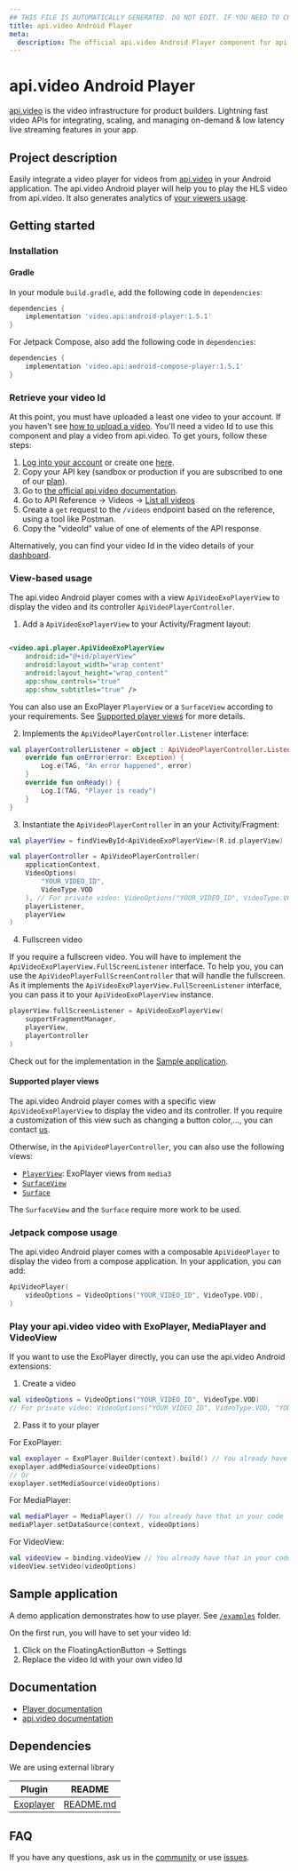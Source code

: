 ```yaml
---
## THIS FILE IS AUTOMATICALLY GENERATED. DO NOT EDIT. IF YOU NEED TO CHANGE THIS FILE,  CREATE A PR IN THE SOURCE REPOSITORY.
title: api.video Android Player
meta: 
  description: The official api.video Android Player component for api.video. api.video is the video infrastructure for product builders. Lightning fast video APIs for integrating, scaling, and managing on-demand & low latency live streaming features in your app.
---
```


# api.video Android Player

[api.video](https://api.video/) is the video infrastructure for product builders. Lightning fast video APIs for integrating, scaling, and managing on-demand & low latency live streaming features in your app.

## Project description

Easily integrate a video player for videos from [api.video](https://api.video) in your Android
application.
The api.video Android player will help you to play the HLS video from api.video. It also generates
analytics of [your viewers usage](https://api.video/product/video-analytics/).

## Getting started

### Installation

#### Gradle

In your module `build.gradle`, add the following code in `dependencies`:

```groovy
dependencies {
    implementation 'video.api:android-player:1.5.1'
}
```

For Jetpack Compose, also add the following code in `dependencies`:

```groovy
dependencies {
    implementation 'video.api:android-compose-player:1.5.1'
}
```

### Retrieve your video Id

At this point, you must have uploaded a least one video to your account. If you haven't
see [how to upload a video](https://docs.api.video/vod/upload-a-video-regular-upload). You'll need
a video Id to use this component and play a video from api.video. To get yours, follow these steps:

1. [Log into your account](https://dashboard.api.video/login) or create
   one [here](https://dashboard.api.video/register).
2. Copy your API key (sandbox or production if you are subscribed to one of
   our [plan](https://api.video/pricing)).
3. Go to [the official api.video documentation](https://docs.api.video/).
4. Go to API Reference -> Videos -> [List all videos](https://docs.api.video/reference/api/Videos#list-all-video-objects)
5. Create a `get` request to the `/videos` endpoint based on the reference, using a tool like Postman.
6. Copy the "videoId" value of one of elements of the API response.

Alternatively, you can find your video Id in the video details of
your [dashboard](https://dashboard.api.video).

### View-based usage

The api.video Android player comes with a view `ApiVideoExoPlayerView` to display the video and its
controller `ApiVideoPlayerController`.

1. Add a `ApiVideoExoPlayerView` to your Activity/Fragment layout:

```xml

<video.api.player.ApiVideoExoPlayerView 
    android:id="@+id/playerView"
    android:layout_width="wrap_content" 
    android:layout_height="wrap_content"
    app:show_controls="true" 
    app:show_subtitles="true" />
```

You can also use an ExoPlayer `PlayerView` or a `SurfaceView` according to your requirements.
See [Supported player views](#supported-player-views) for more details.

2. Implements the `ApiVideoPlayerController.Listener` interface:

```kotlin
val playerControllerListener = object : ApiVideoPlayerController.Listener {
    override fun onError(error: Exception) {
        Log.e(TAG, "An error happened", error)
    }
    override fun onReady() {
        Log.I(TAG, "Player is ready")
    }
}
```

3. Instantiate the `ApiVideoPlayerController` in an your Activity/Fragment:

```kotlin
val playerView = findViewById<ApiVideoExoPlayerView>(R.id.playerView)

val playerController = ApiVideoPlayerController(
    applicationContext,
    VideoOptions(
        "YOUR_VIDEO_ID",
        VideoType.VOD
    ), // For private video: VideoOptions("YOUR_VIDEO_ID", VideoType.VOD, "YOUR_PRIVATE_VIDEO_TOKEN")
    playerListener,
    playerView
)
```

4. Fullscreen video

If you require a fullscreen video. You will have to implement
the `ApiVideoExoPlayerView.FullScreenListener` interface.
To help you, you can use the `ApiVideoPlayerFullScreenController` that will handle the fullscreen.
As it implements the `ApiVideoExoPlayerView.FullScreenListener` interface, you can pass it to
your `ApiVideoExoPlayerView` instance.

```kotlin
playerView.fullScreenListener = ApiVideoExoPlayerView(
    supportFragmentManager,
    playerView,
    playerController
)
```

Check out for the implementation in the [Sample application](#sample-application).

#### Supported player views

The api.video Android player comes with a specific view `ApiVideoExoPlayerView` to display the video
and its controller. If you require a customization of this view such as changing a button color,...,
you can contact [us](https://github.com/apivideo/api.video-android-player/issues).

Otherwise, in the `ApiVideoPlayerController`, you can also use the following views:

* [`PlayerView`](https://developer.android.com/reference/androidx/media3/ui/PlayerView): ExoPlayer
  views from `media3`
* [`SurfaceView`](https://developer.android.com/reference/android/view/SurfaceView)
* [`Surface`](https://developer.android.com/reference/android/view/Surface)

The `SurfaceView` and the `Surface` require more work to be used.

### Jetpack compose usage

The api.video Android player comes with a composable `ApiVideoPlayer` to display the video from a
compose application. In your application, you can add:

```kotlin
ApiVideoPlayer(
    videoOptions = VideoOptions("YOUR_VIDEO_ID", VideoType.VOD),
)
```

### Play your api.video video with ExoPlayer, MediaPlayer and VideoView

If you want to use the ExoPlayer directly, you can use the api.video Android extensions:

1. Create a video

```kotlin
val videoOptions = VideoOptions("YOUR_VIDEO_ID", VideoType.VOD)
// For private video: VideoOptions("YOUR_VIDEO_ID", VideoType.VOD, "YOUR_PRIVATE_VIDEO_TOKEN")
```

2. Pass it to your player

For ExoPlayer:

```kotlin
val exoplayer = ExoPlayer.Builder(context).build() // You already have that in your code
exoplayer.addMediaSource(videoOptions)
// Or
exoplayer.setMediaSource(videoOptions)
```

For MediaPlayer:

```kotlin
val mediaPlayer = MediaPlayer() // You already have that in your code
mediaPlayer.setDataSource(context, videoOptions)
```

For VideoView:

```kotlin
val videoView = binding.videoView // You already have that in your code
videoView.setVideo(videoOptions)
```

## Sample application

A demo application demonstrates how to use player.
See [`/examples`](https://github.com/apivideo/api.video-android-player/tree/main/examples)
folder.

On the first run, you will have to set your video Id:

1. Click on the FloatingActionButton -> Settings
2. Replace the video Id with your own video Id

## Documentation

* [Player documentation](https://apivideo.github.io/api.video-android-player/)
* [api.video documentation](https://docs.api.video)

## Dependencies

We are using external library

| Plugin                                           | README                                                  |
|--------------------------------------------------|---------------------------------------------------------|
| [Exoplayer](https://github.com/google/ExoPlayer) | [README.md](https://github.com/google/ExoPlayer#readme) |

## FAQ

If you have any questions, ask us in the [community](https://community.api.video) or
use [issues](https://github.com/apivideo/api.video-android-player/issues).
